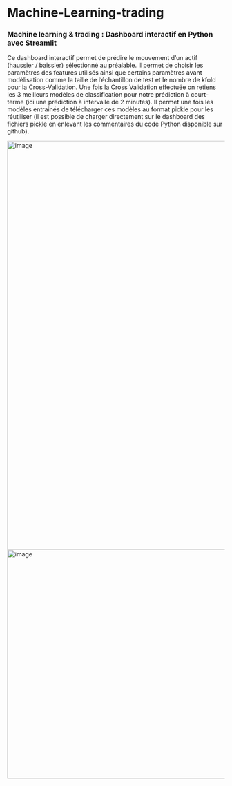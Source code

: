 # Machine-Learning-trading


### Machine learning & trading : Dashboard interactif en Python avec Streamlit

Ce dashboard interactif permet de prédire le mouvement d’un actif (haussier / baissier) sélectionné au préalable. 
Il permet de choisir les paramètres des features utilisés ainsi que certains paramètres avant modèlisation comme la taille de l’échantillon de test 
et le nombre de kfold pour la Cross-Validation. Une fois la Cross Validation effectuée on retiens les 3 meilleurs modèles de classification
pour notre prédiction à court-terme (ici une prédiction à intervalle de 2 minutes). 
Il permet une fois les modèles entrainés de télécharger ces modèles au format pickle pour les réutiliser (il est possible de charger 
directement sur le dashboard des fichiers pickle en enlevant les commentaires du code Python disponible sur github).


<img width="946" alt="image" src="https://user-images.githubusercontent.com/81652761/212491063-181bda06-6b69-4cc3-b6d8-e168caf0ab76.png">


<img width="530" alt="image" src="https://user-images.githubusercontent.com/81652761/212491098-222948da-1253-4077-9d33-36ace5851126.png">
